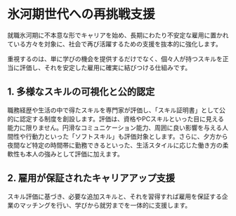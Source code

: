 # 氷河期世代への再挑戦支援

就職氷河期に不本意な形でキャリアを始め、長期にわたり不安定な雇用に置かれている方々を対象に、社会で再び活躍するための支援を抜本的に強化します。

重視するのは、単に学びの機会を提供するだけでなく、個々人が持つスキルを正当に評価し、それを安定した雇用に確実に結びつける仕組みです。

## 1. 多様なスキルの可視化と公的認定
職務経歴や生活の中で得たスキルを専門家が評価し、「スキル証明書」として公的に認定する制度を創設します。評価は、資格やPCスキルといった目に見える能力に限りません。円滑なコミュニケーション能力、周囲に良い影響を与える人間性や行動力といった「ソフトスキル」も評価対象とします。さらに、夕方から夜間など特定の時間帯に勤務できるといった、生活スタイルに応じた働き方の柔軟性も本人の強みとして評価に加えます。

## 2. 雇用が保証されたキャリアアップ支援
スキル評価に基づき、必要な追加スキルと、それを習得すれば雇用を保証する企業のマッチングを行い、学びから就労までを一体的に支援します。